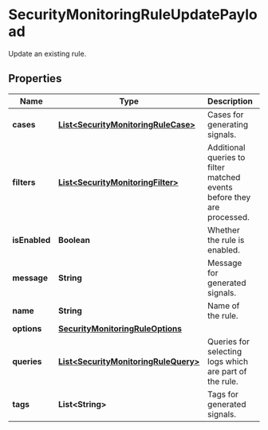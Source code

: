

# SecurityMonitoringRuleUpdatePayload

Update an existing rule.

## Properties

Name | Type | Description | Notes
------------ | ------------- | ------------- | -------------
**cases** | [**List&lt;SecurityMonitoringRuleCase&gt;**](SecurityMonitoringRuleCase.md) | Cases for generating signals. |  [optional]
**filters** | [**List&lt;SecurityMonitoringFilter&gt;**](SecurityMonitoringFilter.md) | Additional queries to filter matched events before they are processed. |  [optional]
**isEnabled** | **Boolean** | Whether the rule is enabled. |  [optional]
**message** | **String** | Message for generated signals. |  [optional]
**name** | **String** | Name of the rule. |  [optional]
**options** | [**SecurityMonitoringRuleOptions**](SecurityMonitoringRuleOptions.md) |  |  [optional]
**queries** | [**List&lt;SecurityMonitoringRuleQuery&gt;**](SecurityMonitoringRuleQuery.md) | Queries for selecting logs which are part of the rule. |  [optional]
**tags** | **List&lt;String&gt;** | Tags for generated signals. |  [optional]



